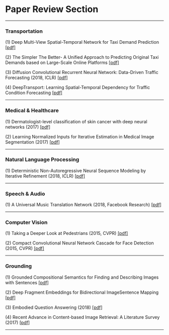 
# Paper Review Section

---------------------

### Transportation 

(1) Deep Multi-View Spatial-Temporal Network for Taxi Demand Prediction [[pdf]](https://arxiv.org/abs/1802.08714)

(2) The Simpler The Better- A Unified Approach to Predicting Original Taxi Demands based on Large-Scale Online Platforms [[pdf]](https://www.semanticscholar.org/paper/The-Simpler-The-Better%3A-A-Unified-Approach-to-Taxi-Tong-Chen/6e578d6e9531dbf0d948081fe109df9b254ad4c4)

(3) Diffusion Convolutional Recurrent Neural Network: Data-Driven Traffic Forecasting (2018, ICLR) [[pdf]](https://arxiv.org/abs/1707.01926.pdf)

(4) DeepTransport: Learning Spatial-Temporal Dependency for Traffic Condition Forecasting [[pdf]](https://arxiv.org/abs/1709.09585.pdf)


---------------------



### Medical & Healthcare

(1) Dermatologist-level classification of skin cancer with deep neural networks (2017) [[pdf]](https://www.nature.com/articles/nature21056)

(2) Learning Normalized Inputs for Iterative Estimation in Medical Image Segmentation (2017) [[pdf]](https://arxiv.org/abs/1702.05174.pdf)


---------------------



### Natural Language Processing 

(1) Deterministic Non-Autoregressive Neural Sequence Modeling by Iterative Refinement (2018, ICLR) [[pdf]](https://arxiv.org/pdf/1802.06901.pdf)


---------------------

### Speech & Audio 

(1) A Universal Music Translation Network (2018, Facebook Research) [[pdf]](https://arxiv.org/pdf/1805.07848.pdf)


---------------------


### Computer Vision 

(1) Taking a Deeper Look at Pedestrians (2015, CVPR) [[pdf]](https://arxiv.org/pdf/1501.05790.pdf)

(2) Compact Convolutional Neural Network Cascade for Face Detection (2015, CVPR) [[pdf]](https://arxiv.org/pdf/1508.01292.pdf)

---------------------


### Grounding 

(1) Grounded Compositional Semantics for Finding and Describing Images with Sentences [[pdf]](http://www.aclweb.org/anthology/Q14-1017)

(2) Deep Fragment Embeddings for Bidirectional ImageSentence Mapping [[pdf]](https://arxiv.org/abs/1406.5679.pdf)

(3) Embodied Question Answering (2018) [[pdf]](https://arxiv.org/abs/1711.11543.pdf)

(4) Recent Advance in Content-based Image Retrieval: A Literature Survey (2017) [[pdf]](https://arxiv.org/pdf/1706.06064.pdf)




---------------------


